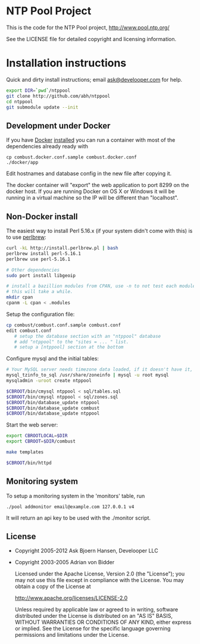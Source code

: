 # NTP Pool Project

This is the code for the NTP Pool project, http://www.pool.ntp.org/

See the LICENSE file for detailed copyright and licensing information.

# Installation instructions

Quick and dirty install instructions; email ask@develooper.com for
help.

```sh
export DIR=`pwd`/ntppool
git clone http://github.com/abh/ntppool
cd ntppool
git submodule update --init

```

## Development under Docker

If you have [Docker](http://docker.io/)
[installed](https://docs.docker.com/installation/) you can run a
container with most of the dependencies already ready with

    cp combust.docker.conf.sample combust.docker.conf
    ./docker/app

Edit hostnames and database config in the new file after copying it.

The docker container will "export" the web application to port 8299
on the docker host. If you are running Docker on OS X or Windows it
will be running in a virtual machine so the IP will be different
than "localhost".


## Non-Docker install

The easiest way to install Perl 5.16.x (if your system didn't come
with this) is to use [perlbrew](http://perlbrew.pl):

```sh
curl -kL http://install.perlbrew.pl | bash
perlbrew install perl-5.16.1
perlbrew use perl-5.16.1

# Other dependencies
sudo port install libgeoip

# install a bazillion modules from CPAN, use -n to not test each module,
# this will take a while.
mkdir cpan
cpanm -L cpan < .modules
```

Setup the configuration file:

```sh
cp combust/combust.conf.sample combust.conf
edit combust.conf 
   # setup the database section with an "ntppool" database
   # add "ntppool" to the "sites = ... " list.
   # setup a [ntppool] section at the bottom
```

Configure mysql and the initial tables:

```sh
# Your MySQL server needs timezone data loaded, if it doesn't have it, run:
mysql_tzinfo_to_sql /usr/share/zoneinfo | mysql -u root mysql
mysqladmin -uroot create ntppool

$CBROOT/bin/cmysql ntppool < sql/tables.sql
$CBROOT/bin/cmysql ntppool < sql/zones.sql
$CBROOT/bin/database_update ntppool
$CBROOT/bin/database_update combust
$CBROOT/bin/database_update ntppool
```

Start the web server:

```sh
export CBROOTLOCAL=$DIR
export CBROOT=$DIR/combust

make templates

$CBROOT/bin/httpd
```

## Monitoring system

To setup a monitoring system in the 'monitors' table, run

   `./pool addmonitor email@example.com 127.0.0.1 v4`

It will return an api key to be used with the ./monitor script.


## License

* Copyright 2005-2012 Ask Bjoern Hansen, Develooper LLC
* Copyright 2003-2005 Adrian von Bidder

   Licensed under the Apache License, Version 2.0 (the "License");
   you may not use this file except in compliance with the License.
   You may obtain a copy of the License at

   http://www.apache.org/licenses/LICENSE-2.0

   Unless required by applicable law or agreed to in writing, software
   distributed under the License is distributed on an "AS IS" BASIS,
   WITHOUT WARRANTIES OR CONDITIONS OF ANY KIND, either express or implied.
   See the License for the specific language governing permissions and
   limitations under the License.
